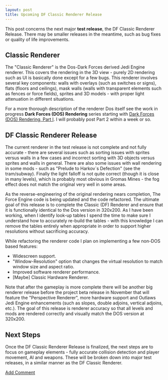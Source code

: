 ```yaml
---
layout: post
title: Upcoming DF Classic Renderer Release
---
```


This post concerns the next major **test release**, the DF Classic Renderer Release. There may be smaller releases in the meantime, such as bug fixes or quality of life improvements.

## Classic Renderer
The "Classic Renderer" is the Dos-Dark Forces derived Jedi Engine renderer. This covers the rendering in the 3D view - purely 2D rendering such as UI is basically done except for a few bugs. This renderer involves several key components: walls with overlays (such as switches or signs), flats (floors and ceilings), mask walls (walls with transparent elements such as fences or force fields), sprites and 3D models - with proper light attenuation in different situations.

For a more thorough description of the renderer Dos itself see the work in progress **Dark Forces (DOS) Rendering** series starting with [Dark Forces (DOS) Rendering, Part I](_posts/2020-05-16-DFRender1.md). I will probably post Part 2 within a week or so.

## DF Classic Renderer Release
The current renderer in the test release is not complete and not fully accurate - there are several issues such as sorting issues with sprites versus walls in a few cases and incorrect sorting with 3D objects versus sprites and walls in general. There are also some issues with wall rendering in some mods - such as "Prelude to Harkov`s Defection" (see the tram/subway). Finally the light falloff is not quite correct (though it is close in many levels), which is probably most obvious in Gromas Mines - the fog effect does not match the original very well in some areas.

As the reverse-engineering of the original rendering nears completion, The Force Engine code is being updated and the code refactored. The ultimate goal of this release is to complete the Classic (DF) Renderer and ensure that it is functionally identical to the Dos version in 320x200. As I have been working, when I identify look-up tables I spend the time to make sure I understand how to accurately re-build the tables - with this knowledge I can remove the tables entirely when appropriate in order to support higher resolutions without sacrificing accuracy.

While refactoring the renderer code I plan on implementing a few non-DOS based features:
  * Widescreen support.
  * "Window-Resolution" option that changes the virtual resolution to match window size and aspect ratio.
  * Improved software renderer performance.
  * [Maybe] Classic Hardware Renderer.
  
Note that after the gameplay is more complete there will be another big renderer release before the project beta release in November that will feature the "Perspective Renderer", more hardware support and Outlaws Jedi Engine enhancements (such as slopes, double adjoins, vertical adjoins, etc.). The goal of this release is renderer accuracy so that all levels and mods are rendered correctly and visually match the DOS version at 320x200.

## Next Steps
Once the DF Classic Renderer Release is finalized, the next steps are to focus on gameplay elements - fully accurate collision detection and player movement, AI and weapons. These will be broken down into major test releases, in a similar manner as the DF Classic Renderer. 

<a href="https://the-force-engine.freeforums.net/thread/15/df-classic-renderer-release">Add Comment</a>
